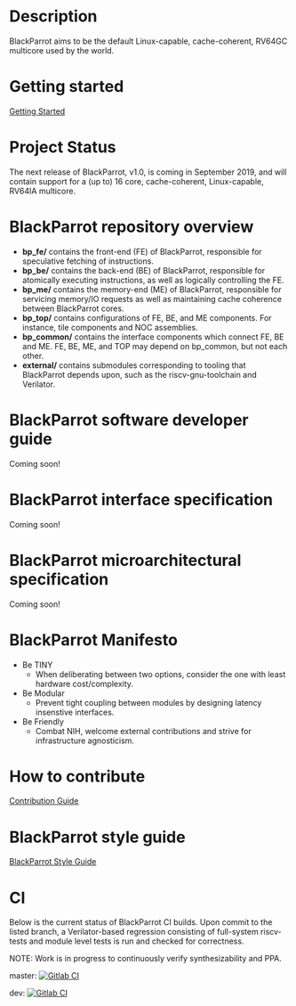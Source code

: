 # Description
BlackParrot aims to be the default Linux-capable, cache-coherent, RV64GC multicore used by the world.

# Getting started
[Getting Started](GETTING_STARTED.md)

# Project Status
The next release of BlackParrot, v1.0, is coming in September 2019, and will contain support for a (up to) 16 core, cache-coherent, Linux-capable, RV64IA multicore.

# BlackParrot repository overview
- **bp_fe/** contains the front-end (FE) of BlackParrot, responsible for speculative fetching of instructions.
- **bp_be/** contains the back-end (BE) of BlackParrot, responsible for atomically executing instructions, as well as logically controlling the FE.
- **bp_me/** contains the memory-end (ME) of BlackParrot, responsible for servicing memory/IO requests as well as maintaining cache coherence between BlackParrot cores. 
- **bp_top/** contains configurations of FE, BE, and ME components. For instance, tile components and NOC assemblies.
- **bp_common/** contains the interface components which connect FE, BE and ME. FE, BE, ME, and TOP may depend on bp_common, but not each other.
- **external/** contains submodules corresponding to tooling that BlackParrot depends upon, such as the riscv-gnu-toolchain and Verilator.


# BlackParrot software developer guide
Coming soon!

# BlackParrot interface specification
Coming soon!

# BlackParrot microarchitectural specification
Coming soon!

# BlackParrot Manifesto
- Be TINY
    - When deliberating between two options, consider the one with least hardware cost/complexity.
- Be Modular
    - Prevent tight coupling between modules by designing latency insenstive interfaces.
- Be Friendly
    - Combat NIH, welcome external contributions and strive for infrastructure agnosticism.

# How to contribute
[Contribution Guide](CONTRIBUTING.md)

# BlackParrot style guide
[BlackParrot Style Guide](STYLE_GUIDE.md)

# CI
Below is the current status of BlackParrot CI builds. Upon commit to the listed branch, a Verilator-based regression consisting of full-system riscv-tests and module level tests is run and checked for correctness.

NOTE: Work is in progress to continuously verify synthesizability and PPA.

master: [![Gitlab
CI](https://gitlab.com/black-parrot/pre-alpha-release/badges/master/build.svg)](https://gitlab.com/black-parrot/pre-alpha-release/pipelines) 

dev: [![Gitlab CI](https://gitlab.com/black-parrot/pre-alpha-release/badges/dev/build.svg)](https://gitlab.com/black-parrot/pre-alpha-release/pipelines) 

